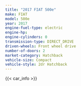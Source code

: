 ```yaml
---
title: "2017 FIAT 500e"
make: FIAT
model: 500e
year: 2017
engine-fuel-type: electric
engine-hp: 
engine-cylinders: 0
transmission-type: DIRECT_DRIVE
driven-wheels: Front wheel drive
number-of-doors: 2
market-category: Hatchback
vehicle-size: Compact
vehicle-style: 2dr Hatchback
---
```


{{< car_info >}}
